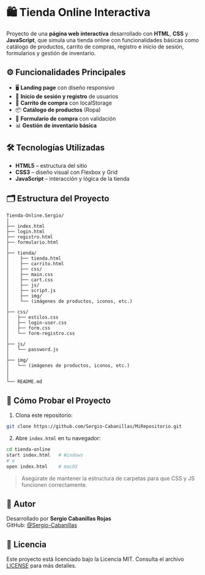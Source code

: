 # 🛍️ Tienda Online Interactiva

Proyecto de una **página web interactiva** desarrollado con **HTML**, **CSS** y **JavaScript**, que simula una tienda online con funcionalidades básicas como catálogo de productos, carrito de compras, registro e inicio de sesión, formularios y gestión de inventario.

## ⚙️ Funcionalidades Principales

- 🖥️ **Landing page** con diseño responsivo
- 👤 **Inicio de sesión y registro** de usuarios
- 🛒 **Carrito de compra** con localStorage
- 📦 **Catálogo de productos** (Ropa)
- 🧾 **Formulario de compra** con validación
- 📊 **Gestión de inventario básica**

## 🛠 Tecnologías Utilizadas

- **HTML5** – estructura del sitio
- **CSS3** – diseño visual con Flexbox y Grid
- **JavaScript** – interacción y lógica de la tienda

## 🗂️ Estructura del Proyecto

```
Tienda-Online.Sergio/
│
├── index.html 
├── login.html 
├── registro.html
├── formulario.html
│
├── tienda/
│    ├── tienda.html
│    ├── carrito.html
│    ├── css/
│    ├── main.css
│    ├── cart.css    
│    ├── js/
│    ├── script.js
│    ├── img/
│    └── (imágenes de productos, iconos, etc.)
│
├── css/
│   ├── estilos.css
│   ├── login-user.css
│   ├── form.css
│   └── form-registro.css
│
├── js/
│   └── password.js
│   
├── img/
│   └── (imágenes de productos, iconos, etc.)
│ 
│
└── README.md
```

## 🧪 Cómo Probar el Proyecto

1. Clona este repositorio:
```bash
git clone https://github.com/Sergio-Cabanillas/MiRepositorio.git
```

2. Abre `index.html` en tu navegador:
```bash
cd tienda-online
start index.html   # Windows
# o
open index.html    # macOS
```

> Asegúrate de mantener la estructura de carpetas para que CSS y JS funcionen correctamente.

## 🙋 Autor

Desarrollado por **Sergio Cabanillas Rojas**  
GitHub: [@Sergio-Cabanillas](https://github.com/Sergio-Cabanillas)

## 📄 Licencia

Este proyecto está licenciado bajo la Licencia MIT. Consulta el archivo [LICENSE](LICENSE) para más detalles.
